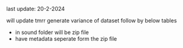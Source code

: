 
last update: 20-2-2024

will update tmrr
generate variance of dataset follow by below tables

- in sound folder will be zip file
- have metadata seperate form the zip file

